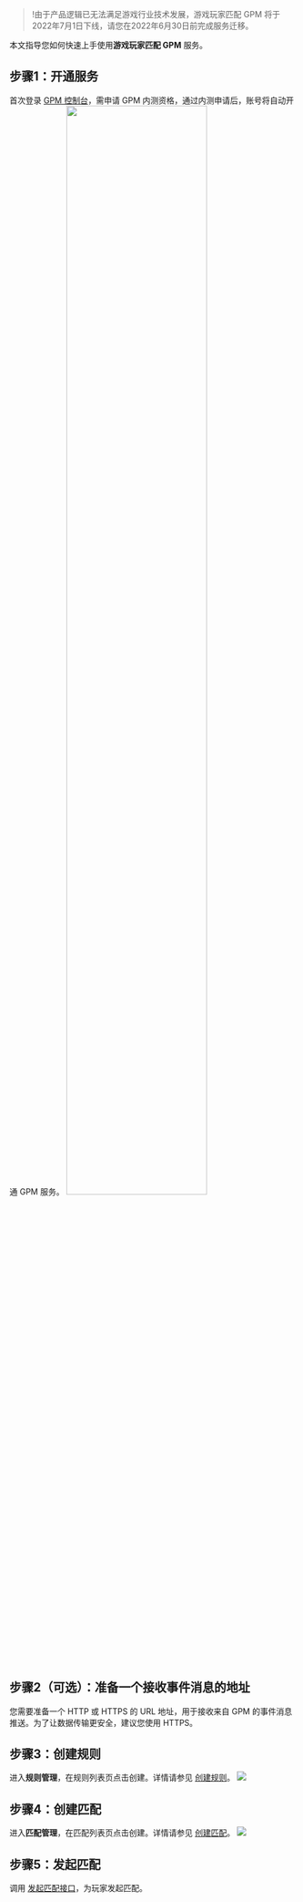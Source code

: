 >!由于产品逻辑已无法满足游戏行业技术发展，游戏玩家匹配 GPM 将于2022年7月1日下线，请您在2022年6月30日前完成服务迁移。

本文指导您如何快速上手使用**游戏玩家匹配 GPM** 服务。
## 步骤1：开通服务
首次登录 [GPM 控制台](https://console.cloud.tencent.com/gpm)，需申请 GPM 内测资格，通过内测申请后，账号将自动开通 GPM 服务。
<img src="https://main.qcloudimg.com/raw/4f6164508f84e34a17903aa9598b325a.png" style="width:70%">

## 步骤2（可选）：准备一个接收事件消息的地址

您需要准备一个 HTTP 或 HTTPS 的 URL 地址，用于接收来自 GPM 的事件消息推送。为了让数据传输更安全，建议您使用 HTTPS。

## 步骤3：创建规则

进入**规则管理**，在规则列表页点击创建。详情请参见 [创建规则](https://cloud.tencent.com/document/product/1294/48962)。
![](https://main.qcloudimg.com/raw/5102f4b3f476a445ab059a19b99bf6f9.png)


## 步骤4：创建匹配

进入**匹配管理**，在匹配列表页点击创建。详情请参见 [创建匹配](https://cloud.tencent.com/document/product/1294/48963)。
![](https://main.qcloudimg.com/raw/3fc469003b3a33594869a73ae317d035.png)

## 步骤5：发起匹配

调用 [发起匹配接口](https://cloud.tencent.com/document/product/1294/49491)，为玩家发起匹配。

